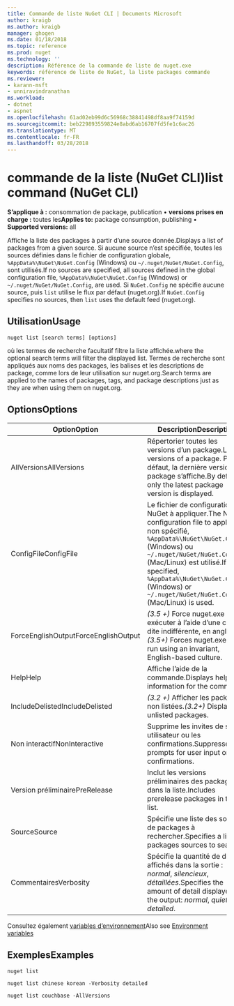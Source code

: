 ```yaml
---
title: Commande de liste NuGet CLI | Documents Microsoft
author: kraigb
ms.author: kraigb
manager: ghogen
ms.date: 01/18/2018
ms.topic: reference
ms.prod: nuget
ms.technology: ''
description: Référence de la commande de liste de nuget.exe
keywords: référence de liste de NuGet, la liste packages commande
ms.reviewer:
- karann-msft
- unniravindranathan
ms.workload:
- dotnet
- aspnet
ms.openlocfilehash: 61ad02eb99d6c56968c38841498df8aa9f74159d
ms.sourcegitcommit: beb229893559824e8abd6ab16707fd5fe1c6ac26
ms.translationtype: MT
ms.contentlocale: fr-FR
ms.lasthandoff: 03/28/2018
---
```

# <a name="list-command-nuget-cli"></a><span data-ttu-id="e3bfc-104">commande de la liste (NuGet CLI)</span><span class="sxs-lookup"><span data-stu-id="e3bfc-104">list command (NuGet CLI)</span></span>

<span data-ttu-id="e3bfc-105">**S’applique à :** consommation de package, publication &bullet; **versions prises en charge :** toutes les</span><span class="sxs-lookup"><span data-stu-id="e3bfc-105">**Applies to:** package consumption, publishing &bullet; **Supported versions:** all</span></span>

<span data-ttu-id="e3bfc-106">Affiche la liste des packages à partir d’une source donnée.</span><span class="sxs-lookup"><span data-stu-id="e3bfc-106">Displays a list of packages from a given source.</span></span> <span data-ttu-id="e3bfc-107">Si aucune source n’est spécifiée, toutes les sources définies dans le fichier de configuration globale, `%AppData%\NuGet\NuGet.Config` (Windows) ou `~/.nuget/NuGet/NuGet.Config`, sont utilisés.</span><span class="sxs-lookup"><span data-stu-id="e3bfc-107">If no sources are specified, all sources defined in the global configuration file, `%AppData%\NuGet\NuGet.Config` (Windows) or `~/.nuget/NuGet/NuGet.Config`, are used.</span></span> <span data-ttu-id="e3bfc-108">Si `NuGet.Config` ne spécifie aucune source, puis `list` utilise le flux par défaut (nuget.org).</span><span class="sxs-lookup"><span data-stu-id="e3bfc-108">If `NuGet.Config` specifies no sources, then `list` uses the default feed (nuget.org).</span></span>

## <a name="usage"></a><span data-ttu-id="e3bfc-109">Utilisation</span><span class="sxs-lookup"><span data-stu-id="e3bfc-109">Usage</span></span>

```cli
nuget list [search terms] [options]
```

<span data-ttu-id="e3bfc-110">où les termes de recherche facultatif filtre la liste affichée.</span><span class="sxs-lookup"><span data-stu-id="e3bfc-110">where the optional search terms will filter the displayed list.</span></span> <span data-ttu-id="e3bfc-111">Termes de recherche sont appliqués aux noms des packages, les balises et les descriptions de package, comme lors de leur utilisation sur nuget.org.</span><span class="sxs-lookup"><span data-stu-id="e3bfc-111">Search terms are applied to the names of packages, tags, and package descriptions just as they are when using them on nuget.org.</span></span>

## <a name="options"></a><span data-ttu-id="e3bfc-112">Options</span><span class="sxs-lookup"><span data-stu-id="e3bfc-112">Options</span></span>

| <span data-ttu-id="e3bfc-113">Option</span><span class="sxs-lookup"><span data-stu-id="e3bfc-113">Option</span></span> | <span data-ttu-id="e3bfc-114">Description</span><span class="sxs-lookup"><span data-stu-id="e3bfc-114">Description</span></span> |
| --- | --- |
| <span data-ttu-id="e3bfc-115">AllVersions</span><span class="sxs-lookup"><span data-stu-id="e3bfc-115">AllVersions</span></span> | <span data-ttu-id="e3bfc-116">Répertorier toutes les versions d’un package.</span><span class="sxs-lookup"><span data-stu-id="e3bfc-116">List all versions of a package.</span></span> <span data-ttu-id="e3bfc-117">Par défaut, la dernière version de package s’affiche.</span><span class="sxs-lookup"><span data-stu-id="e3bfc-117">By default, only the latest package version is displayed.</span></span> |
| <span data-ttu-id="e3bfc-118">ConfigFile</span><span class="sxs-lookup"><span data-stu-id="e3bfc-118">ConfigFile</span></span> | <span data-ttu-id="e3bfc-119">Le fichier de configuration NuGet à appliquer.</span><span class="sxs-lookup"><span data-stu-id="e3bfc-119">The NuGet configuration file to apply.</span></span> <span data-ttu-id="e3bfc-120">Si non spécifié, `%AppData%\NuGet\NuGet.Config` (Windows) ou `~/.nuget/NuGet/NuGet.Config` (Mac/Linux) est utilisé.</span><span class="sxs-lookup"><span data-stu-id="e3bfc-120">If not specified, `%AppData%\NuGet\NuGet.Config` (Windows) or `~/.nuget/NuGet/NuGet.Config` (Mac/Linux) is used.</span></span>|
| <span data-ttu-id="e3bfc-121">ForceEnglishOutput</span><span class="sxs-lookup"><span data-stu-id="e3bfc-121">ForceEnglishOutput</span></span> | <span data-ttu-id="e3bfc-122">*(3.5 +)*  Force nuget.exe pour exécuter à l’aide d’une culture dite indifférente, en anglais.</span><span class="sxs-lookup"><span data-stu-id="e3bfc-122">*(3.5+)* Forces nuget.exe to run using an invariant, English-based culture.</span></span> |
| <span data-ttu-id="e3bfc-123">Help</span><span class="sxs-lookup"><span data-stu-id="e3bfc-123">Help</span></span> | <span data-ttu-id="e3bfc-124">Affiche l’aide de la commande.</span><span class="sxs-lookup"><span data-stu-id="e3bfc-124">Displays help information for the command.</span></span> |
| <span data-ttu-id="e3bfc-125">IncludeDelisted</span><span class="sxs-lookup"><span data-stu-id="e3bfc-125">IncludeDelisted</span></span> | <span data-ttu-id="e3bfc-126">*(3.2 +)*  Afficher les packages non listées.</span><span class="sxs-lookup"><span data-stu-id="e3bfc-126">*(3.2+)* Display unlisted packages.</span></span> |
| <span data-ttu-id="e3bfc-127">Non interactif</span><span class="sxs-lookup"><span data-stu-id="e3bfc-127">NonInteractive</span></span> | <span data-ttu-id="e3bfc-128">Supprime les invites de saisie utilisateur ou les confirmations.</span><span class="sxs-lookup"><span data-stu-id="e3bfc-128">Suppresses prompts for user input or confirmations.</span></span> |
| <span data-ttu-id="e3bfc-129">Version préliminaire</span><span class="sxs-lookup"><span data-stu-id="e3bfc-129">PreRelease</span></span> | <span data-ttu-id="e3bfc-130">Inclut les versions préliminaires des packages dans la liste.</span><span class="sxs-lookup"><span data-stu-id="e3bfc-130">Includes prerelease packages in the list.</span></span> |
| <span data-ttu-id="e3bfc-131">Source</span><span class="sxs-lookup"><span data-stu-id="e3bfc-131">Source</span></span> | <span data-ttu-id="e3bfc-132">Spécifie une liste des sources de packages à rechercher.</span><span class="sxs-lookup"><span data-stu-id="e3bfc-132">Specifies a list of packages sources to search.</span></span> |
| <span data-ttu-id="e3bfc-133">Commentaires</span><span class="sxs-lookup"><span data-stu-id="e3bfc-133">Verbosity</span></span> | <span data-ttu-id="e3bfc-134">Spécifie la quantité de détails affichés dans la sortie : *normal*, *silencieux*, *détaillées*.</span><span class="sxs-lookup"><span data-stu-id="e3bfc-134">Specifies the amount of detail displayed in the output: *normal*, *quiet*, *detailed*.</span></span> |

<span data-ttu-id="e3bfc-135">Consultez également [variables d’environnement](cli-ref-environment-variables.md)</span><span class="sxs-lookup"><span data-stu-id="e3bfc-135">Also see [Environment variables](cli-ref-environment-variables.md)</span></span>

## <a name="examples"></a><span data-ttu-id="e3bfc-136">Exemples</span><span class="sxs-lookup"><span data-stu-id="e3bfc-136">Examples</span></span>

```cli
nuget list

nuget list chinese korean -Verbosity detailed

nuget list couchbase -AllVersions
```
